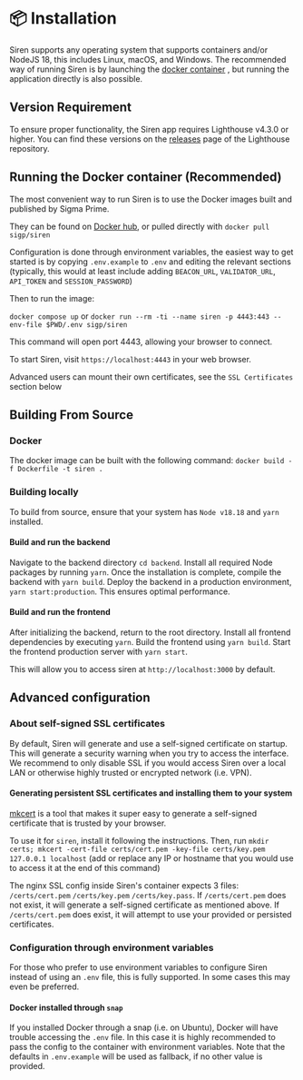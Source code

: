 # 📦 Installation

Siren supports any operating system that supports containers and/or NodeJS 18, this includes Linux, macOS, and Windows. The recommended way of running Siren is by launching the [docker container](https://hub.docker.com/r/sigp/siren) , but running the application directly is also possible.

## Version Requirement

To ensure proper functionality, the Siren app requires Lighthouse v4.3.0 or higher. You can find these versions on the [releases](https://github.com/sigp/lighthouse/releases) page of the Lighthouse repository.

## Running the Docker container (Recommended)

The most convenient way to run Siren is to use the Docker images built and published by Sigma Prime.

 They can be found on [Docker hub](https://hub.docker.com/r/sigp/siren/tags), or pulled directly with `docker pull sigp/siren`

Configuration is done through environment variables, the easiest way to get started is by copying `.env.example` to `.env` and editing the relevant sections (typically, this would at least include adding `BEACON_URL`, `VALIDATOR_URL`, `API_TOKEN` and `SESSION_PASSWORD`)

Then to run the image:

`docker compose up`
or
`docker run --rm -ti --name siren -p 4443:443 --env-file $PWD/.env sigp/siren`

This command will open port 4443, allowing your browser to connect.

To start Siren, visit `https://localhost:4443` in your web browser.

Advanced users can mount their own certificates, see the `SSL Certificates` section below

## Building From Source

### Docker

The docker image can be built with the following command:
`docker build -f Dockerfile -t siren .`

### Building locally

To build from source, ensure that your system has `Node v18.18` and `yarn` installed.

#### Build and run the backend

Navigate to the backend directory `cd backend`. Install all required Node packages by running `yarn`. Once the installation is complete, compile the backend with `yarn build`. Deploy the backend in a production environment, `yarn start:production`. This ensures optimal performance.

#### Build and run the frontend

After initializing the backend, return to the root directory. Install all frontend dependencies by executing `yarn`. Build the frontend using `yarn build`. Start the frontend production server with `yarn start`.

This will allow you to access siren at `http://localhost:3000` by default.

## Advanced configuration

### About self-signed SSL certificates

By default, Siren will generate and use a self-signed certificate on startup.
This will generate a security warning when you try to access the interface.
We recommend to only disable SSL if you would access Siren over a local LAN or otherwise highly trusted or encrypted network (i.e. VPN).

#### Generating persistent SSL certificates and installing them to your system

[mkcert](https://github.com/FiloSottile/mkcert) is a tool that makes it super easy to generate a self-signed certificate that is trusted by your browser.

To use it for `siren`, install it following the instructions. Then, run `mkdir certs; mkcert -cert-file certs/cert.pem -key-file certs/key.pem 127.0.0.1 localhost` (add or replace any IP or hostname that you would use to access it at the end of this command)

The nginx SSL config inside Siren's container expects 3 files: `/certs/cert.pem` `/certs/key.pem` `/certs/key.pass`. If `/certs/cert.pem` does not exist, it will generate a self-signed certificate as mentioned above. If `/certs/cert.pem` does exist, it will attempt to use your provided or persisted certificates.

### Configuration through environment variables

For those who prefer to use environment variables to configure Siren instead of using an `.env` file, this is fully supported. In some cases this may even be preferred.

#### Docker installed through `snap`

If you installed Docker through a snap (i.e. on Ubuntu), Docker will have trouble accessing the `.env` file. In this case it is highly recommended to pass the config to the container with environment variables.
Note that the defaults in `.env.example` will be used as fallback, if no other value is provided.
